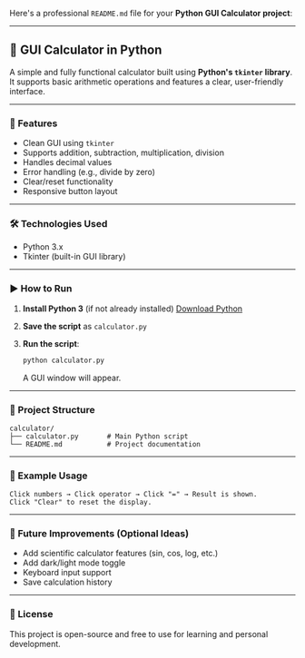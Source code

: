 Here's a professional `README.md` file for your **Python GUI Calculator project**:

---

## 🧮 GUI Calculator in Python

A simple and fully functional calculator built using **Python's `tkinter` library**. It supports basic arithmetic operations and features a clear, user-friendly interface.

---

### 🚀 Features

* Clean GUI using `tkinter`
* Supports addition, subtraction, multiplication, division
* Handles decimal values
* Error handling (e.g., divide by zero)
* Clear/reset functionality
* Responsive button layout

---

### 🛠️ Technologies Used

* Python 3.x
* Tkinter (built-in GUI library)

---

### ▶️ How to Run

1. **Install Python 3** (if not already installed)
   [Download Python](https://www.python.org/downloads/)

2. **Save the script** as `calculator.py`

3. **Run the script**:

   ```bash
   python calculator.py
   ```

   A GUI window will appear.

---

### 📁 Project Structure

```
calculator/
├── calculator.py       # Main Python script
└── README.md           # Project documentation
```

---

### 📌 Example Usage

```
Click numbers → Click operator → Click "=" → Result is shown.
Click "Clear" to reset the display.
```

---

### 🧠 Future Improvements (Optional Ideas)

* Add scientific calculator features (sin, cos, log, etc.)
* Add dark/light mode toggle
* Keyboard input support
* Save calculation history

---

### 📄 License

This project is open-source and free to use for learning and personal development.

